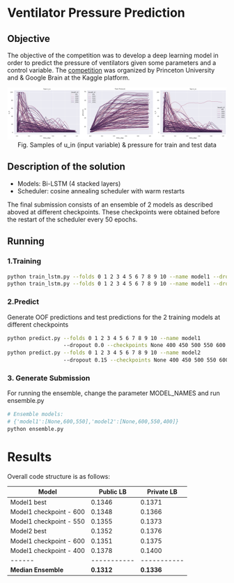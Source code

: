 # Ventilator Pressure Prediction


## Objective


The objective of the competition was to develop a deep learning model in order to predict the pressure of ventilators given some parameters and a control variable. The [competition](https://www.kaggle.com/c/ventilator-pressure-prediction/overview/description) was organized by Princeton University and & Google Brain at the Kaggle platform.
<p align="center">
    <img src="resources/eda.png"
     width="1200" height="120"/>
    Fig. Samples of u_in (input variable) & pressure for train and test data
</p>


## Description of the solution


+ Models: Bi-LSTM (4 stacked layers)
+ Scheduler: cosine annealing scheduler with warm restarts

The final submission consists of an ensemble of 2 models as described aboved at different checkpoints. These 
checkpoints were obtained before the restart of the scheduler every 50 epochs.


## Running


### 1.Training

<!-- #region -->

```sh
python train_lstm.py --folds 0 1 2 3 4 5 6 7 8 9 10 --name model1 --dropout 0.0
python train_lstm.py --folds 0 1 2 3 4 5 6 7 8 9 10 --name model1 --dropout 0.15
```
<!-- #endregion -->

<!-- #region -->
### 2.Predict
Generate OOF predictions and test predictions for the 2 training models at different checkpoints
```sh
python predict.py --folds 0 1 2 3 4 5 6 7 8 9 10 --name model1 
                  --dropout 0.0 --checkpoints None 400 450 500 550 600
python predict.py --folds 0 1 2 3 4 5 6 7 8 9 10 --name model2 
                  --dropout 0.15 --checkpoints None 400 450 500 550 600
```
<!-- #endregion -->

### 3. Generate Submission


For running the ensemble, change the parameter MODEL_NAMES and run ensemble.py


<!-- #region -->
```sh
# Ensemble models: 
# {'model1':[None,600,550],'model2':[None,600,550,400]}
python ensemble.py
```
<!-- #endregion -->

# Results

Overall code structure is as follows: 

| Model | Public LB | Private LB|
| ------|-----------|-----------| 
|Model1 best| 0.1346|0.1371|
|Model1 checkpoint - 600| 0.1348|0.1366| 
|Model1 checkpoint - 550|0.1355|0.1373|
|Model2 best |0.1352|0.1376|
|Model1 checkpoint - 600|0.1351|0.1375|
|Model1 checkpoint - 400|0.1378|0.1400|
| ------|-----------|-----------| 
|**Median Ensemble**|**0.1312**|**0.1336**|

